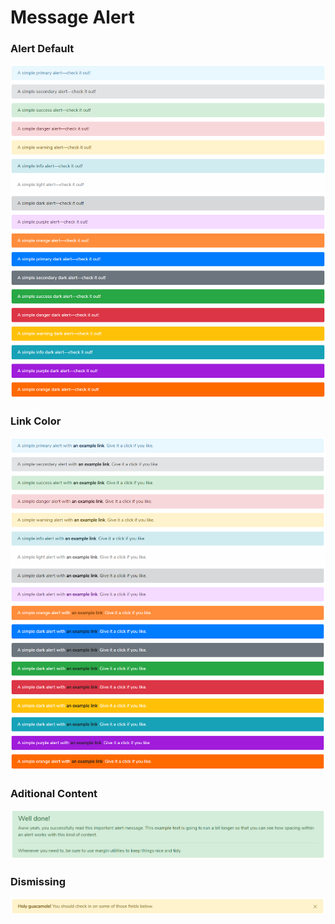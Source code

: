# Message Alert

### Alert Default

![](../.gitbook/assets/alert.png)

### Link Color

![](../.gitbook/assets/alert-2.png)

### Aditional Content

![](../.gitbook/assets/alert-3.png)

### Dismissing

![](../.gitbook/assets/alert-4.png)

